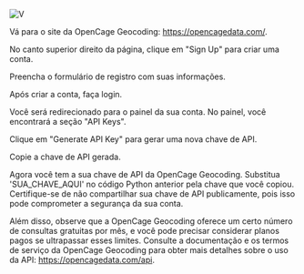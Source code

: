 ![V](https://github.com/AndreMouraL/GEO-LAB1/assets/117699977/01af89b6-2862-4d3a-8d6f-41ad8851e468)

Vá para o site da OpenCage Geocoding: https://opencagedata.com/.

No canto superior direito da página, clique em "Sign Up" para criar uma conta.

Preencha o formulário de registro com suas informações.

Após criar a conta, faça login.

Você será redirecionado para o painel da sua conta. No painel, você encontrará a seção "API Keys".

Clique em "Generate API Key" para gerar uma nova chave de API.

Copie a chave de API gerada.

Agora você tem a sua chave de API da OpenCage Geocoding. Substitua 'SUA_CHAVE_AQUI' no código Python anterior pela chave que você copiou. Certifique-se de não compartilhar sua chave de API publicamente, pois isso pode comprometer a segurança da sua conta.

Além disso, observe que a OpenCage Geocoding oferece um certo número de consultas gratuitas por mês, e você pode precisar considerar planos pagos se ultrapassar esses limites. Consulte a documentação e os termos de serviço da OpenCage Geocoding para obter mais detalhes sobre o uso da API: https://opencagedata.com/api.

